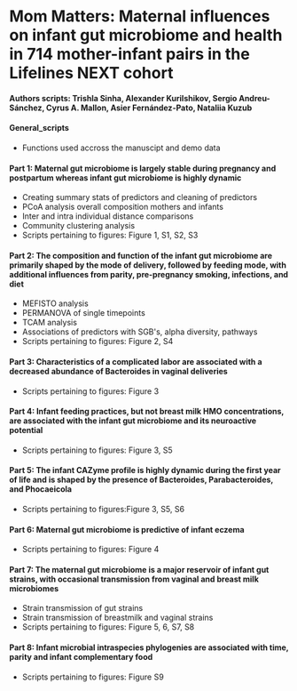 # Mom Matters: Maternal influences on infant gut microbiome and health in 714 mother-infant pairs in the Lifelines NEXT cohort 

#### Authors scripts: Trishla Sinha, Alexander Kurilshikov, Sergio Andreu-Sánchez, Cyrus A. Mallon, Asier Fernández-Pato, Nataliia Kuzub

#### General_scripts 
- Functions used accross the manuscipt and demo data 

#### Part 1: Maternal gut microbiome is largely stable during pregnancy and postpartum whereas infant gut microbiome is highly dynamic
- Creating summary stats of predictors and cleaning of predictors 
- PCoA analysis overall composition mothers and infants 
- Inter and intra individual distance comparisons
- Community clustering analysis 
- Scripts pertaining to figures: Figure 1, S1, S2, S3

#### Part 2: The composition and function of the infant gut microbiome are primarily shaped by the mode of delivery, followed by feeding mode, with additional influences from parity, pre-pregnancy smoking, infections, and diet
- MEFISTO analysis 
- PERMANOVA of single timepoints 
- TCAM analysis 
- Associations of predictors with SGB's, alpha diversity, pathways
- Scripts pertaining to figures: Figure 2, S4

#### Part 3: Characteristics of a complicated labor are associated with a decreased abundance of Bacteroides in vaginal deliveries
- Scripts pertaining to figures: Figure 3


#### Part 4: Infant feeding practices, but not breast milk HMO concentrations, are associated with the infant gut microbiome and its neuroactive potential 
-  Scripts pertaining to figures: Figure 3, S5

#### Part 5: The infant CAZyme profile is highly dynamic during the first year of life and is shaped by the presence of Bacteroides, Parabacteroides, and Phocaeicola
- Scripts pertaining to figures:Figure 3, S5, S6

#### Part 6: Maternal gut microbiome is predictive of infant eczema 
- Scripts pertaining to figures: Figure 4


#### Part 7: The maternal gut microbiome is a major reservoir of infant gut strains, with occasional transmission from vaginal and breast milk microbiomes
- Strain transmission of gut strains 
- Strain transmission of breastmilk and vaginal strains
- Scripts pertaining to figures: Figure 5, 6, S7, S8

#### Part 8: Infant microbial intraspecies phylogenies are associated with time, parity and infant complementary food
- Scripts pertaining to figures: Figure S9 

